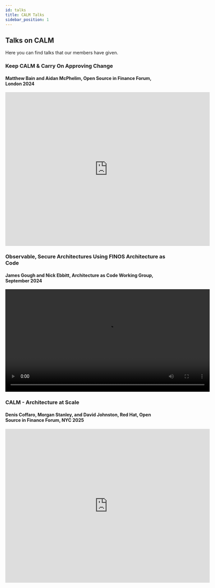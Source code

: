 ```yaml
---
id: talks
title: CALM Talks
sidebar_position: 1
---
```


## Talks on CALM
Here you can find talks that our members have given.

### Keep CALM & Carry On Approving Change
#### Matthew Bain and Aidan McPhelim, Open Source in Finance Forum, London 2024
<iframe width="640px" height="480px" src="https://www.youtube.com/embed/pKjRSMQjy6E?si=JBvRTIpG0UZrXXDq" title="YouTube video player" frameborder="0" allow="accelerometer; autoplay; clipboard-write; encrypted-media; gyroscope; picture-in-picture; web-share" referrerpolicy="strict-origin-when-cross-origin" allowfullscreen></iframe>

### Observable, Secure Architectures Using FINOS Architecture as Code
#### James Gough and Nick Ebbitt, Architecture as Code Working Group, September 2024
<video controls width="640px">
  <source src="http://calm.finos.org/video/aasc-wg-2024-09-24.mov"/>
</video>


### CALM - Architecture at Scale
#### Denis Coffaro, Morgan Stanley, and David Johnston, Red Hat, Open Source in Finance Forum, NYC 2025
<iframe width="640px" height="480px" src="https://www.youtube.com/embed/bqip3qiXh6o?si=Kxv-5hpz_sFDkBQ5" title="YouTube video player" frameborder="0" allow="accelerometer; autoplay; clipboard-write; encrypted-media; gyroscope; picture-in-picture; web-share" referrerpolicy="strict-origin-when-cross-origin" allowfullscreen></iframe>
